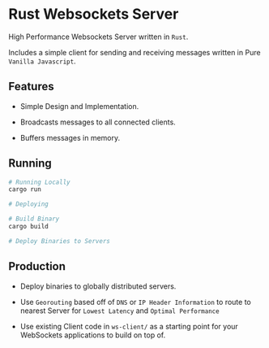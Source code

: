 # Rust Websockets Server

High Performance Websockets Server written in `Rust`.

Includes a simple client for sending and receiving messages written in Pure `Vanilla Javascript`.

## Features

- Simple Design and Implementation.

- Broadcasts messages to all connected clients.

- Buffers messages in memory.

## Running

```bash
# Running Locally
cargo run

# Deploying

# Build Binary
cargo build

# Deploy Binaries to Servers
```

## Production

- Deploy binaries to globally distributed servers.

- Use `Georouting` based off of `DNS` or `IP Header Information` to route to nearest Server for `Lowest Latency` and `Optimal Performance`

- Use existing Client code in `ws-client/` as a starting point for your WebSockets applications to build on top of.
